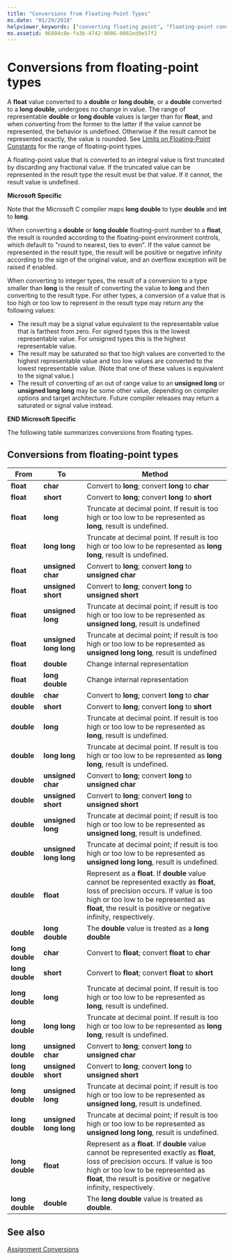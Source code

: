 ```yaml
---
title: "Conversions from Floating-Point Types"
ms.date: "01/29/2018"
helpviewer_keywords: ["converting floating point", "floating-point conversion"]
ms.assetid: 96804c8e-fa3b-4742-9006-0082ed9e57f2
---
```

# Conversions from floating-point types

A **float** value converted to a **double** or **long double**, or a **double** converted to a **long double**, undergoes no change in value. The range of representable **double** or **long double** values is larger than for **float**, and when converting from the former to the latter if the value cannot be represented, the behavior is undefined. Otherwise if the result cannot be represented exactly, the value is rounded. See [Limits on Floating-Point Constants](../c-language/limits-on-floating-point-constants.md) for the range of floating-point types.

A floating-point value that is converted to an integral value is first truncated by discarding any fractional value. If the truncated value can be represented in the result type the result must be that value. If it cannot, the result value is undefined.

**Microsoft Specific**

Note that the Microsoft C compiler maps **long double** to type **double** and **int** to **long**.

When converting a **double** or **long double** floating-point number to a **float**, the result is rounded according to the floating-point environment controls, which default to "round to nearest, ties to even". If the value cannot be represented in the result type, the result will be positive or negative infinity according to the sign of the original value, and an overflow exception will be raised if enabled.

When converting to integer types, the result of a conversion to a type smaller than **long** is the result of converting the value to **long** and then converting to the result type. For other types, a conversion of a value that is too high or too low to represent in the result type may return any the following values:

*	The result may be a signal value equivalent to the representable value that is farthest from zero. For signed types this is the lowest representable value. For unsigned types this is the highest representable value.
*	The result may be saturated so that too high values are converted to the highest representable value and too low values are converted to the lowest representable value. (Note that one of these values is equivalent to the signal value.)
*	The result of converting of an out of range value to an **unsigned long** or **unsigned long long** may be some other value, depending on compiler options and target architecture. Future compiler releases may return a saturated or signal value instead.

**END Microsoft Specific**

The following table summarizes conversions from floating types.

## Conversions from floating-point types

|From|To|Method|
|----------|--------|------------|
|**float**|**char**|Convert to **long**; convert **long** to **char**|
|**float**|**short**|Convert to **long**; convert **long** to **short**|
|**float**|**long**|Truncate at decimal point. If result is too high or too low to be represented as **long**, result is undefined.|
|**float**|**long long**|Truncate at decimal point. If result is too high or too low to be represented as **long long**, result is undefined.|
|**float**|**unsigned char**|Convert to **long**; convert **long** to **unsigned char**|
|**float**|**unsigned short**|Convert to **long**; convert **long** to **unsigned short**|
|**float**|**unsigned long**|Truncate at decimal point; if result is too high or too low to be represented as **unsigned long**, result is undefined|
|**float**|**unsigned long long**|Truncate at decimal point; if result is too high or too low to be represented as **unsigned long long**, result is undefined|
|**float**|**double**|Change internal representation|
|**float**|**long double**|Change internal representation|
|**double**|**char**|Convert to **long**; convert **long** to **char**|
|**double**|**short**|Convert to **long**; convert **long** to **short**|
|**double**|**long**|Truncate at decimal point. If result is too high or too low to be represented as **long**, result is undefined.|
|**double**|**long long**|Truncate at decimal point. If result is too high or too low to be represented as **long long**, result is undefined.|
|**double**|**unsigned char**|Convert to **long**; convert **long** to **unsigned char**|
|**double**|**unsigned short**|Convert to **long**; convert **long** to **unsigned short**|
|**double**|**unsigned long**|Truncate at decimal point; if result is too high or too low to be represented as **unsigned long**, result is undefined.|
|**double**|**unsigned long long**|Truncate at decimal point; if result is too high or too low to be represented as **unsigned long long**, result is undefined.|
|**double**|**float**|Represent as a **float**. If **double** value cannot be represented exactly as **float**, loss of precision occurs. If value is too high or too low to be represented as **float**, the result is positive or negative infinity, respectively.|
|**double**|**long double**|The **double** value is treated as a **long double**|
|**long double**|**char**|Convert to **float**; convert **float** to **char**|
|**long double**|**short**|Convert to **float**; convert **float** to **short**|
|**long double**|**long**|Truncate at decimal point. If result is too high or too low to be represented as **long**, result is undefined.|
|**long double**|**long long**|Truncate at decimal point. If result is too high or too low to be represented as **long long**, result is undefined.|
|**long double**|**unsigned char**|Convert to **long**; convert **long** to **unsigned char**|
|**long double**|**unsigned short**|Convert to **long**; convert **long** to **unsigned short**|
|**long double**|**unsigned long**|Truncate at decimal point; if result is too high or too low to be represented as **unsigned long**, result is undefined.|
|**long double**|**unsigned long long**|Truncate at decimal point; if result is too high or too low to be represented as **unsigned long long**, result is undefined.
|**long double**|**float**|Represent as a **float**. If **double** value cannot be represented exactly as **float**, loss of precision occurs. If value is too high or too low to be represented as **float**, the result is positive or negative infinity, respectively.|
|**long double**|**double**|The **long double** value is treated as **double**.|

## See also

[Assignment Conversions](../c-language/assignment-conversions.md)
